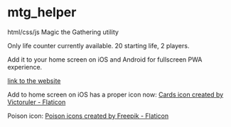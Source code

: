 # mtg_helper
html/css/js Magic the Gathering utility

Only life counter currently available. 20 starting life, 2 players.

Add it to your home screen on iOS and Android for fullscreen PWA experience.

[link to the website](https://tdsojohn.github.io/mtg_helper/index.html)

Add to home screen on iOS has a proper icon now:
[Cards icon created by Victoruler - Flaticon](https://www.flaticon.com/free-icons/cards)

Poison icon:
[Poison icons created by Freepik - Flaticon](https://www.flaticon.com/free-icons/poison)
